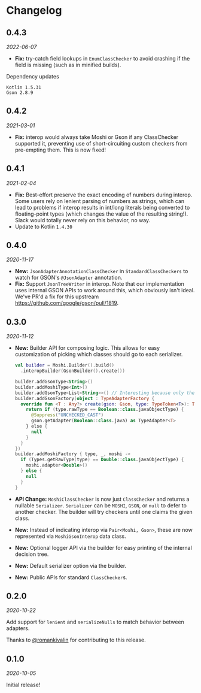 Changelog
=========

0.4.3
-----

_2022-06-07_

* **Fix:** try-catch field lookups in `EnumClassChecker` to avoid crashing if the field is missing (such 
as in minified builds).

Dependency updates
```
Kotlin 1.5.31
Gson 2.8.9
```

0.4.2
-----

_2021-03-01_

* **Fix:** interop would always take Moshi or Gson if any ClassChecker supported it, preventing use
of short-circuiting custom checkers from pre-empting them. This is now fixed!

0.4.1
-----

_2021-02-04_

* **Fix:** Best-effort preserve the exact encoding of numbers during interop. Some users rely on lenient parsing of
  numbers as strings, which can lead to problems if interop results in int/long literals being converted to
  floating-point types (which changes the value of the resulting string!). Slack would totally never rely on this
  behavior, no way.
* Update to Kotlin `1.4.30`

0.4.0
-----

_2020-11-17_

* **New:** `JsonAdapterAnnotationClassChecker` in `StandardClassCheckers` to watch for GSON's `@JsonAdapter` annotation.
* **Fix:** Support `JsonTreeWriter` in interop. Note that our implementation uses internal GSON APIs to work around this,
  which obviously isn't ideal. We've PR'd a fix for this upstream https://github.com/google/gson/pull/1819.

0.3.0
-----

_2020-11-12_

* **New:** Builder API for composing logic. This allows for easy customization of picking which
  classes should go to each serializer.

  ```kotlin
  val builder = Moshi.Builder().build()
    .interopBuilder(GsonBuilder().create())

  builder.addGsonType<String>()
  builder.addMoshiType<Int>()
  builder.addGsonType<List<String>>() // Interesting because only the List is captured
  builder.addGsonFactory(object : TypeAdapterFactory {
    override fun <T : Any?> create(gson: Gson, type: TypeToken<T>): TypeAdapter<T>? {
      return if (type.rawType == Boolean::class.javaObjectType) {
        @Suppress("UNCHECKED_CAST")
        gson.getAdapter(Boolean::class.java) as TypeAdapter<T>
      } else {
        null
      }
    }
  })
  builder.addMoshiFactory { type, _, moshi ->
    if (Types.getRawType(type) == Double::class.javaObjectType) {
      moshi.adapter<Double>()
    } else {
      null
    }
  }
  ```

* **API Change:** `MoshiClassChecker` is now just `ClassChecker` and returns a nullable
  `Serializer`. `Serializer` can be `MOSHI`, `GSON`, or `null` to defer to another checker. The
  builder will try checkers until one claims the given class.
* **New:** Instead of indicating interop via `Pair<Moshi, Gson>`, these are now represented via
  `MoshiGsonInterop` data class.
* **New:** Optional logger API via the builder for easy printing of the internal decision tree.
* **New:** Default serializer option via the builder.
* **New:** Public APIs for standard `ClassChecker`s.

0.2.0
-----

_2020-10-22_

Add support for `lenient` and `serializeNulls` to match behavior between adapters.

Thanks to [@romankivalin](https://github.com/romankivalin) for contributing to this release.

0.1.0
-----

_2020-10-05_

Initial release!
